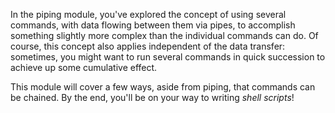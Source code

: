 In the piping module, you've explored the concept of using several commands, with data flowing between them via pipes, to accomplish something slightly more complex than the individual commands can do.
Of course, this concept also applies independent of the data transfer: sometimes, you might want to run several commands in quick succession to achieve up some cumulative effect.

This module will cover a few ways, aside from piping, that commands can be chained.
By the end, you'll be on your way to writing _shell scripts_!
